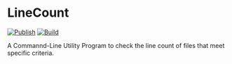 # LineCount
[![Publish](https://github.com/draconware-dev/LineCount/actions/workflows/publish.yml/badge.svg)](https://github.com/draconware-dev/LineCount/actions/workflows/publish.yml)
[![Build](https://github.com/draconware-dev/LineCount/actions/workflows/build.yml/badge.svg?branch=main)](https://github.com/draconware-dev/LineCount/actions/workflows/build.yml)

A Commannd-Line Utility Program to check the line count of files that meet specific criteria. 
